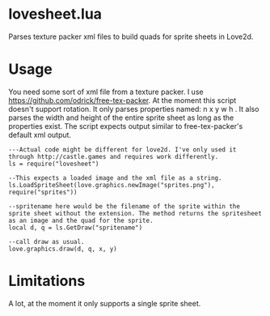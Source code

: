 # lovesheet.lua
Parses texture packer xml files to build quads for sprite sheets in Love2d.

# Usage
You need some sort of xml file from a texture packer. I use https://github.com/odrick/free-tex-packer. At the moment this script doesn't support rotation. It only parses properties named: n x y w h . It also parses the width and height of the entire sprite sheet as long as the properties exist. The script expects output similar to free-tex-packer's default xml output. 

```
---Actual code might be different for love2d. I've only used it through http://castle.games and requires work differently.
ls = require("lovesheet")

--This expects a loaded image and the xml file as a string.
ls.LoadSpriteSheet(love.graphics.newImage("sprites.png"), require("sprites"))

--spritename here would be the filename of the sprite within the sprite sheet without the extension. The method returns the spritesheet as an image and the quad for the sprite.
local d, q = ls.GetDraw("spritename")

--call draw as usual.
love.graphics.draw(d, q, x, y)
```

# Limitations
A lot, at the moment it only supports a single sprite sheet.